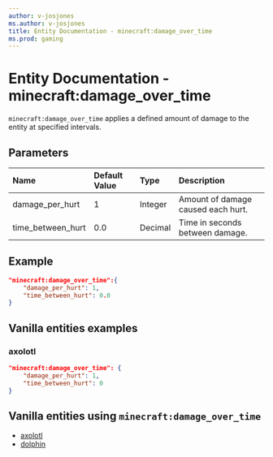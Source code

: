 ```yaml
---
author: v-josjones
ms.author: v-josjones
title: Entity Documentation - minecraft:damage_over_time
ms.prod: gaming
---
```


# Entity Documentation - minecraft:damage_over_time

`minecraft:damage_over_time` applies a defined amount of damage to the entity at specified intervals.

## Parameters

|Name |Default Value  |Type  |Description  |
|:----------|:----------|:----------|:----------|
| damage_per_hurt| 1| Integer| Amount of damage caused each hurt. |
|time_between_hurt| 0.0| Decimal| Time in seconds between damage. |

## Example

```json
"minecraft:damage_over_time":{
    "damage_per_hurt": 1,
    "time_between_hurt": 0.0
}
```

## Vanilla entities examples

### axolotl

```json
"minecraft:damage_over_time": {
    "damage_per_hurt": 1,
    "time_between_hurt": 0
}
```

## Vanilla entities using `minecraft:damage_over_time`

- [axolotl](../../../../Source/VanillaBehaviorPack_Snippets/entities/axolotl.md)
- [dolphin](../../../../Source/VanillaBehaviorPack_Snippets/entities/dolphin.md)

